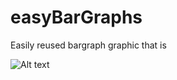 # easyBarGraphs
Easily reused bargraph graphic that is 

![Alt text](https://i.postimg.cc/PrzbJjZd/Bargraph.png)
